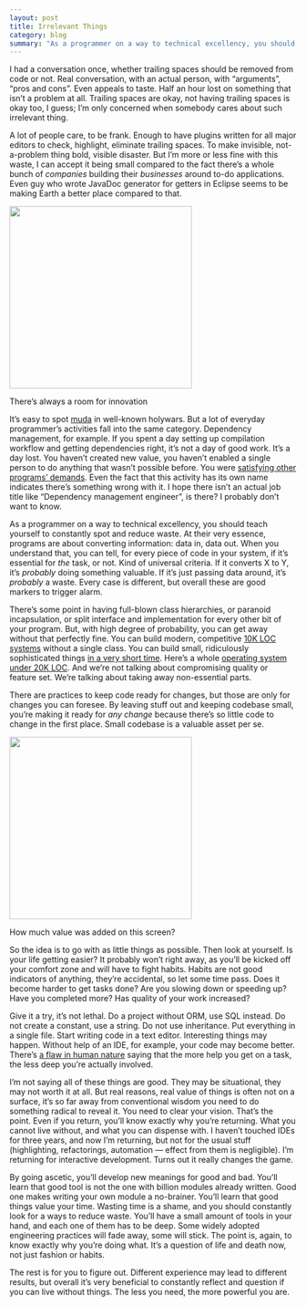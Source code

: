 ```yaml
---
layout: post
title: Irrelevant Things
category: blog
summary: "As a programmer on a way to technical excellency, you should teach yourself to constantly spot and reduce waste."
---
```


I had a conversation once, whether trailing spaces should be removed from code or not. Real conversation, with an actual person, with “arguments”, “pros and cons”. Even appeals to taste. Half an hour lost on something that isn’t a problem at all. Trailing spaces are okay, not having trailing spaces is okay too, I guess; I’m only concerned when somebody cares about such irrelevant thing.

A lot of people care, to be frank. Enough to have plugins written for all major editors to check, highlight, eliminate trailing spaces. To make invisible, not-a-problem thing bold, visible disaster. But I’m more or less fine with this waste, I can accept it being small compared to the fact there’s a whole bunch of _companies_ building their _businesses_ around to-do applications. Even guy who wrote JavaDoc generator for getters in Eclipse seems to be making Earth a better place compared to that.

<p class="fig"><img src="todos.png" style="width: 320px; height: 480px;"></p>
<p class="label">There’s always a room for innovation</p>

It’s easy to spot [muda](http://en.wikipedia.org/wiki/Muda_(Japanese_term)) in well-known holywars. But a lot of everyday programmer’s activities fall into the same category. Dependency management, for example. If you spent a day setting up compilation workflow and getting dependencies right, it’s not a day of good work. It’s a day lost. You haven’t created new value, you haven’t enabled a single person to do anything that wasn’t possible before. You were [satisfying other programs’ demands](http://www.lighttable.com/2014/05/16/pain-we-forgot/). Even the fact that this activity has its own name indicates there’s something wrong with it. I hope there isn’t an actual job title like “Dependency management engineer”, is there? I probably don’t want to know.

As a programmer on a way to technical excellency, you should teach yourself to constantly spot and reduce waste. At their very essence, programs are about converting information: data in, data out. When you understand that, you can tell, for every piece of code in your system, if it’s essential for _the_ task, or not. Kind of universal criteria. If it converts X to Y, it’s _probably_ doing something valuable. If it’s just passing data around, it’s _probably_ a waste. Every case is different, but overall these are good markers to trigger alarm.

There’s some point in having full-blown class hierarchies, or paranoid incapsulation, or split interface and implementation for every other bit of your program. But, with high degree of probability, you can get away without that perfectly fine. You can build modern, competitive [10K LOC systems](https://github.com/LightTable/LightTable) without a single class. You can build small, ridiculously sophisticated things [in a very short time](http://thenewstack.io/the-new-stack-makers-adrian-cockcroft-on-sun-netflix-clojure-go-docker-and-more/). Here’s a whole [operating system under 20K LOC](https://news.ycombinator.com/item?id=1114410). And we’re not talking about compromising quality or feature set. We’re talking about taking away non-essential parts.

There are practices to keep code ready for changes, but those are only for changes you can foresee. By leaving stuff out and keeping codebase small, you’re making it ready for _any change_ because there’s so little code to change in the first place. Small codebase is a valuable asset per se.

<p class="fig"><img src="getters.png" style="width: 320px; height: 480px;"></p>
<p class="label">How much value was added on this screen?</p>

So the idea is to go with as little things as possible. Then look at yourself. Is your life getting easier? It probably won’t right away, as you’ll be kicked off your comfort zone and will have to fight habits. Habits are not good indicators of anything, they’re accidental, so let some time pass. Does it become harder to get tasks done? Are you slowing down or speeding up? Have you completed more? Has quality of your work increased?

Give it a try, it’s not lethal. Do a project without ORM, use SQL instead. Do not create a constant, use a string. Do not use inheritance. Put everything in a single file. Start writing code in a text editor. Interesting things may happen. Without help of an IDE, for example, your code may become better. There’s [a flaw in human nature](http://usabilitypost.com/2011/01/10/dark-side-of-usability/) saying that the more help you get on a task, the less deep you’re actually involved.

I’m not saying all of these things are good. They may be situational, they may not worth it at all. But real reasons, real value of things is often not on a surface, it’s so far away from conventional wisdom you need to do something radical to reveal it. You need to clear your vision. That’s the point. Even if you return, you’ll know exactly why you’re returning. What you cannot live without, and what you can dispense with. I haven’t touched IDEs for three years, and now I’m returning, but not for the usual stuff (highlighting, refactorings, automation — effect from them is negligible). I’m returning for interactive development. Turns out it really changes the game.

By going ascetic, you’ll develop new meanings for good and bad. You’ll learn that good tool is not the one with billion modules already written. Good one makes writing your own module a no-brainer. You’ll learn that good things value your time. Wasting time is a shame, and you should constantly look for a ways to reduce waste. You’ll have a small amount of tools in your hand, and each one of them has to be deep. Some widely adopted engineering practices will fade away, some will stick. The point is, again, to know exactly why you’re doing what. It’s a question of life and death now, not just fashion or habits.

The rest is for you to figure out. Different experience may lead to different results, but overall it’s very beneficial to constantly reflect and question if you can live without things. The less you need, the more powerful you are.


